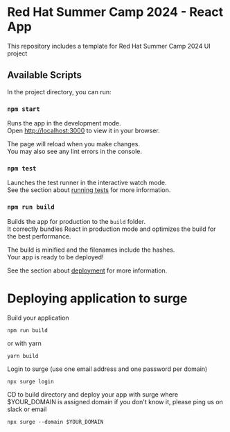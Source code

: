 # Red Hat Summer Camp 2024 - React App

This repository includes a template for Red Hat Summer Camp 2024 UI project

## Available Scripts

In the project directory, you can run:

### `npm start`

Runs the app in the development mode.\
Open [http://localhost:3000](http://localhost:3000) to view it in your browser.

The page will reload when you make changes.\
You may also see any lint errors in the console.

### `npm test`

Launches the test runner in the interactive watch mode.\
See the section about [running tests](https://facebook.github.io/create-react-app/docs/running-tests) for more information.

### `npm run build`

Builds the app for production to the `build` folder.\
It correctly bundles React in production mode and optimizes the build for the best performance.

The build is minified and the filenames include the hashes.\
Your app is ready to be deployed!

See the section about [deployment](https://facebook.github.io/create-react-app/docs/deployment) for more information.

# Deploying application to surge

Build your application

```
npm run build
```
or with yarn
```
yarn build
```

Login to surge (use one email address and one password per domain)
```
npx surge login
```

CD to build directory and deploy your app with surge where $YOUR_DOMAIN is assigned domain if you don't know it, please ping us on slack or email

```
npx surge --domain $YOUR_DOMAIN
```
